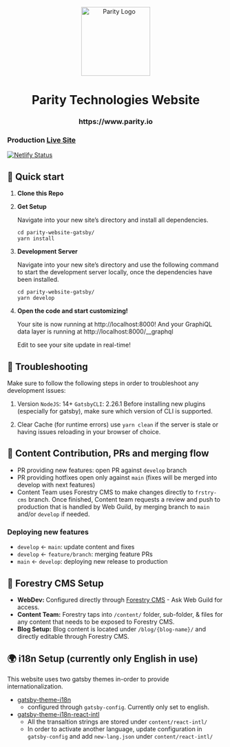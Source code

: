 <p align="center">
  <a href="https://www.parity.io">
    <img alt="Parity Logo" src="https://www.parity.io/images/parity_logo_light.png" width="160" />
  </a>
</p>
<h1 align="center">
  Parity Technologies Website
</h1>
<h3 align="center">
  https://www.parity.io 
</h3>

### Production [Live Site](https://www.parity.io)
[![Netlify Status](https://api.netlify.com/api/v1/badges/18555313-f0d7-4189-8176-b27ed50e17fa/deploy-status)](https://app.netlify.com/sites/parity-prod/deploys)


## 🚀 Quick start

1.  **Clone this Repo**

2.  **Get Setup**

    Navigate into your new site’s directory and install all dependencies.

    ```shell
    cd parity-website-gatsby/
    yarn install
    ```
    
2.  **Development Server**

    Navigate into your new site’s directory and use the following command to start the development server locally, once the dependencies have been installed. 

    ```shell
    cd parity-website-gatsby/
    yarn develop
    ```

3.  **Open the code and start customizing!**

    Your site is now running at http://localhost:8000!
    And your GraphiQL data layer is running at http://localhost:8000/__graphql

    Edit to see your site update in real-time!

## 🧰 Troubleshooting
Make sure to follow the following steps in order to troubleshoot any development issues: 

1. Version
  `NodeJS`: 14+ 
  `GatsbyCLI`: 2.26.1 
Before installing new plugins (especially for gatsby), make sure which version of CLI is supported. 

2. Clear Cache (for runtime errors) 
use `yarn clean` if the server is stale or having issues reloading in your browser of choice. 

## 📝 Content Contribution, PRs and merging flow

  - PR providing new features: open PR against `develop` branch
  - PR providing hotfixes open only against `main` (fixes will be merged into develop with next features)
  - Content Team uses Forestry CMS to make changes directly to `frstry-cms` branch.  Once finished, Content team requests a review and push to production that is handled by Web Guild, by merging branch to `main` and/or `develop` if needed.  

### Deploying new features
  - `develop` <- `main`: update content and fixes 
  - `develop` <- `feature/branch`: merging feature PRs
  - `main` <- `develop`: deploying new release to production

## 🎋 Forestry CMS Setup
  - **WebDev:** Configured directly through [Forestry CMS](https://app.forestry.io/) - Ask Web Guild for access.
  - **Content Team:** Forestry taps into `/content/` folder, sub-folder, & files for any content that needs to be exposed to Forestry CMS.
  - **Blog Setup:**  Blog content is located under `/blog/{blog-name}/` and directly editable through Forestry CMS.

## 🌍 i18n Setup (currently only English in use)
  This website uses two gatsby themes in-order to provide internationalization. 
  - [gatsby-theme-i18n](https://www.gatsbyjs.com/plugins/gatsby-theme-i18n/)
    - configured through `gatsby-config`. Currently only set to english.
  - [gatsby-theme-i18n-react-intl](https://www.gatsbyjs.com/plugins/gatsby-theme-i18n-react-intl/?=gatsby-theme-i18n-react-intl)
    - All the transaltion strings are stored under `content/react-intl/` 
    - In order to activate another language, update configuration in `gatsby-config` and add `new-lang.json` under `content/react-intl/`
